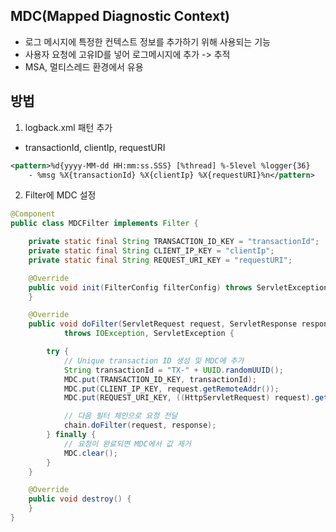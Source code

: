 ## MDC(Mapped Diagnostic Context)
- 로그 메시지에 특정한 컨텍스트 정보를 추가하기 위해 사용되는 기능
- 사용자 요청에 고유ID를 넣어 로그메시지에 추가 -> 추적
- MSA, 멀티스레드 환경에서 유용

## 방법
1. logback.xml 패턴 추가
- transactionId, clientIp, requestURI
```xml
<pattern>%d{yyyy-MM-dd HH:mm:ss.SSS} [%thread] %-5level %logger{36}
    - %msg %X{transactionId} %X{clientIp} %X{requestURI}%n</pattern>
```

  
2. Filter에 MDC 설정
```java
@Component
public class MDCFilter implements Filter {

    private static final String TRANSACTION_ID_KEY = "transactionId";
    private static final String CLIENT_IP_KEY = "clientIp";
    private static final String REQUEST_URI_KEY = "requestURI";

    @Override
    public void init(FilterConfig filterConfig) throws ServletException {
    }

    @Override
    public void doFilter(ServletRequest request, ServletResponse response, FilterChain chain)
            throws IOException, ServletException {

        try {
            // Unique transaction ID 생성 및 MDC에 추가
            String transactionId = "TX-" + UUID.randomUUID();
            MDC.put(TRANSACTION_ID_KEY, transactionId);
            MDC.put(CLIENT_IP_KEY, request.getRemoteAddr());
            MDC.put(REQUEST_URI_KEY, ((HttpServletRequest) request).getRequestURI());

            // 다음 필터 체인으로 요청 전달
            chain.doFilter(request, response);
        } finally {
            // 요청이 완료되면 MDC에서 값 제거
            MDC.clear();
        }
    }

    @Override
    public void destroy() {
    }
} 
```